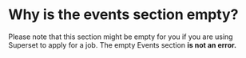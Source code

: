 # Why is the events section empty?

Please note that this section might be empty for you if you are using Superset to apply for a job. The empty Events section **is not an error.**


